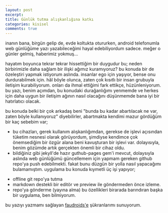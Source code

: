 ```yaml
---
layout: post
excerpt:
title: Günlük tutma alışkanlığına katkı
categories: kisisel
comments: true
---
```


inanın bana, birgün gelip de, evde koltukta otururken, android telefonumla web günlüğüme yazı yazabileceğimi hayal edebiliyordum sadece. meğer o günler gelmiş, haberimiz yokmuş...
 
hayatım boyunca tekrar tekrar hissettiğim bir duygudur bu; neden birbirimizle daha sağlam bir ilişki ağımız kuramıyoruz? bu konuda bir de özeleştiri yapmak istiyorum aslında. insanlar ego için yaşıyor, bense onu durdurabilmek için. hâl böyle olunca, zaten çok kısıtlı bir insan grubuyla iletişim kurabiliyorum. onları da ihmal ettiğimi fark ettikçe, hüzünleniyorum. bu yazı, benim açımdan, bu konudaki durağanlığımı yenmemde ve herkes için daha uygun bir iletişim ağının nasıl olacağını düşünmemde bana iyi bir hatırlatıcı olacak.

bu konuda belki bir çok arkadaş beni "bunda bu kadar abartılacak ne var, zaten böyle kullanıyoruz" diyebilirler, abartmakta kendimi mazur gördüğüm bir kaç sebebim var;

* bu cihazları, gerek kullanım alışkanlığımdan, gerekse de işlevi açısından tüketim nesnesi olarak görüyordum, şimdiyse kendimce çok önemsediğim bir özgür alana beni kavuşturan bir işlevi var. dolayısıyla, benim gözümde artık gerçekten önemli bir cihaz oldu.
* bildiğiniz gibi jekyll'de hazır guthub-pages gem'i mevcut, dolaysıyla aslında web günlüğümü güncellemem için yapmam gereken github repo'ya push edebilmekti. fakat bunu düzgün bir yolla nasıl yapacağımı bulamamıştım. uygulama bu konuda kıymetli üç işi yapıyor;

- offline git repo'ya tutma
- markdown destekli bir editör ve preview ile göndermeden önce izleme.
- repo'ya gönderme (yayına alma)
bu özellikleri birarada barındıran başka bir uygulama, ben bilmiyorum.

bu yazıyı yazmamı sağlayan [faudroids'e](https://twitter.com/faudroids) şükranlarımı sunuyorum.


